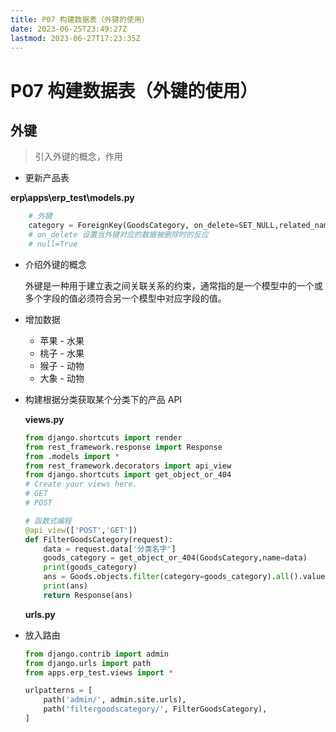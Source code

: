```yaml
---
title: P07 构建数据表（外键的使用）
date: 2023-06-25T23:49:27Z
lastmod: 2023-06-27T17:23:35Z
---
```


# P07 构建数据表（外键的使用）

## 外键

> 引入外键的概念，作用

* 更新产品表  

 **erp\apps\erp_test\models.py**

  ```python
      # 外键
      category = ForeignKey(GoodsCategory, on_delete=SET_NULL,related_name='goods_set',null=True,verbose_name='产品分类')
      # on_delete 设置当外键对应的数据被删除时的反应
      # null=True
  ```

* 介绍外键的概念

  外键是一种用于建立表之间关联关系的约束，通常指的是一个模型中的一个或多个字段的值必须符合另一个模型中对应字段的值。
* 增加数据

  * 苹果  -  水果
  * 桃子  -  水果
  * 猴子  -  动物
  * 大象  -  动物
* 构建根据分类获取某个分类下的产品 API

  **views.py**

  ```python
  from django.shortcuts import render
  from rest_framework.response import Response
  from .models import *
  from rest_framework.decorators import api_view
  from django.shortcuts import get_object_or_404
  # Create your views here.
  # GET
  # POST

  # 函数式编程
  @api_view(['POST','GET'])
  def FilterGoodsCategory(request):
      data = request.data['分类名字']
      goods_category = get_object_or_404(GoodsCategory,name=data)
      print(goods_category)
      ans = Goods.objects.filter(category=goods_category).all().values()
      print(ans)
      return Response(ans)
  ```

  **urls.py**
* 放入路由

  ```python
  from django.contrib import admin
  from django.urls import path
  from apps.erp_test.views import *

  urlpatterns = [
      path('admin/', admin.site.urls),
      path('filtergoodscategory/', FilterGoodsCategory),
  ]

  ```

　　‍
